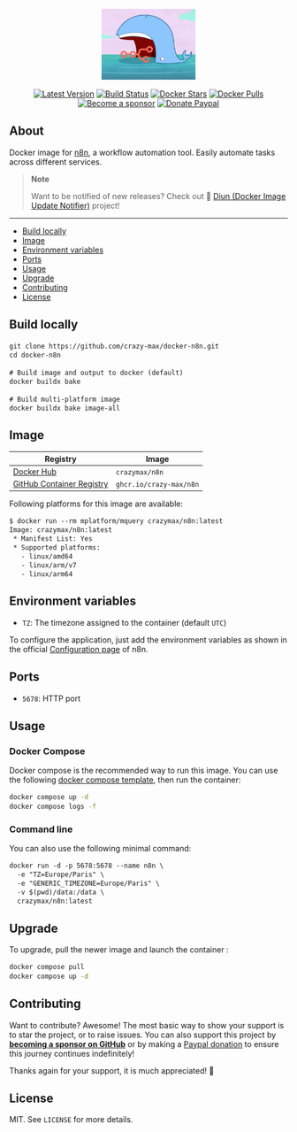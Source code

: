 <p align="center"><a href="https://github.com/crazy-max/docker-n8n" target="_blank"><img height="128" src=".github/docker-n8n.jpg"></a></p>

<p align="center">
  <a href="https://hub.docker.com/r/crazymax/n8n/tags?page=1&ordering=last_updated"><img src="https://img.shields.io/github/v/tag/crazy-max/docker-n8n?label=version&style=flat-square" alt="Latest Version"></a>
  <a href="https://github.com/crazy-max/docker-n8n/actions?workflow=build"><img src="https://img.shields.io/github/actions/workflow/status/crazy-max/docker-n8n/build.yml?branch=master&label=build&logo=github&style=flat-square" alt="Build Status"></a>
  <a href="https://hub.docker.com/r/crazymax/n8n/"><img src="https://img.shields.io/docker/stars/crazymax/n8n.svg?style=flat-square&logo=docker" alt="Docker Stars"></a>
  <a href="https://hub.docker.com/r/crazymax/n8n/"><img src="https://img.shields.io/docker/pulls/crazymax/n8n.svg?style=flat-square&logo=docker" alt="Docker Pulls"></a>
  <br /><a href="https://github.com/sponsors/crazy-max"><img src="https://img.shields.io/badge/sponsor-crazy--max-181717.svg?logo=github&style=flat-square" alt="Become a sponsor"></a>
  <a href="https://www.paypal.me/crazyws"><img src="https://img.shields.io/badge/donate-paypal-00457c.svg?logo=paypal&style=flat-square" alt="Donate Paypal"></a>
</p>

## About

Docker image for [n8n](https://github.com/n8n-io/n8n), a workflow automation
tool. Easily automate tasks across different services.

> **Note**
> 
> Want to be notified of new releases? Check out 🔔 [Diun (Docker Image Update Notifier)](https://github.com/crazy-max/diun)
> project!

___

* [Build locally](#build-locally)
* [Image](#image)
* [Environment variables](#environment-variables)
* [Ports](#ports)
* [Usage](#usage)
* [Upgrade](#upgrade)
* [Contributing](#contributing)
* [License](#license)

## Build locally

```shell
git clone https://github.com/crazy-max/docker-n8n.git
cd docker-n8n

# Build image and output to docker (default)
docker buildx bake

# Build multi-platform image
docker buildx bake image-all
```

## Image

| Registry                                                                                         | Image                           |
|--------------------------------------------------------------------------------------------------|---------------------------------|
| [Docker Hub](https://hub.docker.com/r/crazymax/n8n/)                                             | `crazymax/n8n`                  |
| [GitHub Container Registry](https://github.com/users/crazy-max/packages/container/package/n8n)   | `ghcr.io/crazy-max/n8n`         |

Following platforms for this image are available:

```
$ docker run --rm mplatform/mquery crazymax/n8n:latest
Image: crazymax/n8n:latest
 * Manifest List: Yes
 * Supported platforms:
   - linux/amd64
   - linux/arm/v7
   - linux/arm64
```

## Environment variables

* `TZ`: The timezone assigned to the container (default `UTC`)

To configure the application, just add the environment variables as shown in the official
[Configuration page](https://docs.n8n.io/reference/configuration.html) of n8n.

## Ports

* `5678`: HTTP port

## Usage

### Docker Compose

Docker compose is the recommended way to run this image. You can use the following
[docker compose template](examples/compose/compose.yml), then run the container:

```bash
docker compose up -d
docker compose logs -f
```

### Command line

You can also use the following minimal command:

```shell
docker run -d -p 5678:5678 --name n8n \
  -e "TZ=Europe/Paris" \
  -e "GENERIC_TIMEZONE=Europe/Paris" \
  -v $(pwd)/data:/data \
  crazymax/n8n:latest
```

## Upgrade

To upgrade, pull the newer image and launch the container :

```bash
docker compose pull
docker compose up -d
```

## Contributing

Want to contribute? Awesome! The most basic way to show your support is to star the project, or to raise issues. You
can also support this project by [**becoming a sponsor on GitHub**](https://github.com/sponsors/crazy-max) or by making
a [Paypal donation](https://www.paypal.me/crazyws) to ensure this journey continues indefinitely!

Thanks again for your support, it is much appreciated! :pray:

## License

MIT. See `LICENSE` for more details.
